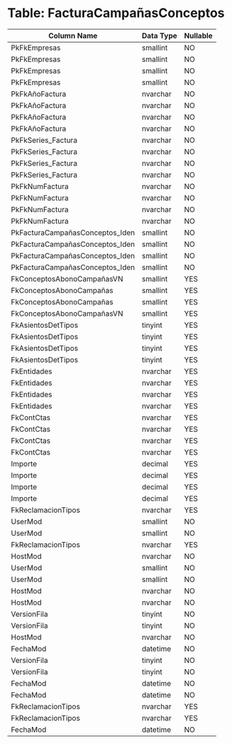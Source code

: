 # Table: FacturaCampañasConceptos

| Column Name | Data Type | Nullable |
|-------------|-----------|----------|
| PkFkEmpresas | smallint | NO |
| PkFkEmpresas | smallint | NO |
| PkFkEmpresas | smallint | NO |
| PkFkEmpresas | smallint | NO |
| PkFkAñoFactura | nvarchar | NO |
| PkFkAñoFactura | nvarchar | NO |
| PkFkAñoFactura | nvarchar | NO |
| PkFkAñoFactura | nvarchar | NO |
| PkFkSeries_Factura | nvarchar | NO |
| PkFkSeries_Factura | nvarchar | NO |
| PkFkSeries_Factura | nvarchar | NO |
| PkFkSeries_Factura | nvarchar | NO |
| PkFkNumFactura | nvarchar | NO |
| PkFkNumFactura | nvarchar | NO |
| PkFkNumFactura | nvarchar | NO |
| PkFkNumFactura | nvarchar | NO |
| PkFacturaCampañasConceptos_Iden | smallint | NO |
| PkFacturaCampañasConceptos_Iden | smallint | NO |
| PkFacturaCampañasConceptos_Iden | smallint | NO |
| PkFacturaCampañasConceptos_Iden | smallint | NO |
| FkConceptosAbonoCampañasVN | smallint | YES |
| FkConceptosAbonoCampañas | smallint | YES |
| FkConceptosAbonoCampañas | smallint | YES |
| FkConceptosAbonoCampañasVN | smallint | YES |
| FkAsientosDetTipos | tinyint | YES |
| FkAsientosDetTipos | tinyint | YES |
| FkAsientosDetTipos | tinyint | YES |
| FkAsientosDetTipos | tinyint | YES |
| FkEntidades | nvarchar | YES |
| FkEntidades | nvarchar | YES |
| FkEntidades | nvarchar | YES |
| FkEntidades | nvarchar | YES |
| FkContCtas | nvarchar | YES |
| FkContCtas | nvarchar | YES |
| FkContCtas | nvarchar | YES |
| FkContCtas | nvarchar | YES |
| Importe | decimal | YES |
| Importe | decimal | YES |
| Importe | decimal | YES |
| Importe | decimal | YES |
| FkReclamacionTipos | nvarchar | YES |
| UserMod | smallint | NO |
| UserMod | smallint | NO |
| FkReclamacionTipos | nvarchar | YES |
| HostMod | nvarchar | NO |
| UserMod | smallint | NO |
| UserMod | smallint | NO |
| HostMod | nvarchar | NO |
| HostMod | nvarchar | NO |
| VersionFila | tinyint | NO |
| VersionFila | tinyint | NO |
| HostMod | nvarchar | NO |
| FechaMod | datetime | NO |
| VersionFila | tinyint | NO |
| VersionFila | tinyint | NO |
| FechaMod | datetime | NO |
| FechaMod | datetime | NO |
| FkReclamacionTipos | nvarchar | YES |
| FkReclamacionTipos | nvarchar | YES |
| FechaMod | datetime | NO |
